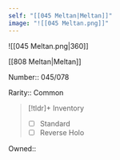 ```yaml
---
self: "[[045 Meltan|Meltan]]"
image: "![[045 Meltan.png]]"
---
```


![[045 Meltan.png|360]]

[[808 Meltan|Meltan]]

Number:: 045/078

Rarity:: Common

> [!tldr]+ Inventory
> - [ ] Standard
> - [ ] Reverse Holo

Owned:: 

